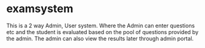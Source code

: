 # examsystem
This is a 2 way Admin, User system. Where the Admin can enter questions etc and the student is evaluated based on the pool of questions provided by the admin.
The admin can also view the results later through admin portal.
